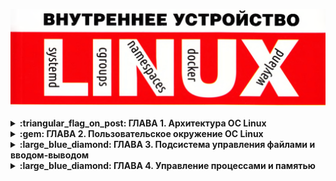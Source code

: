 <p align="center">
<img src="https://github.com/ikozhuhar/ketov/blob/main/img/ketov-linux.png">
</p>

<details>
<p><summary><b> :triangular_flag_on_post: ГЛАВА 1. Архитектура ОС Linux</b></summary></p>

Архитектура ОС Linux состоит из трех уровней: **Уровень пользователя**, **Уровень Ядра** и **Аппаратный уровень**. Два главных режима работы: `kernel space` и `user space`. Главное отличие между уровнем пользователя и ядра состоит в привилегиях доступа к аппаратных ресурсам памяти и устройствам ввода-вывода, к которым разрешен полный доступ из режи­ма ядра и ограниченный доступ из режима пользователя.



#### :diamond_shape_with_a_dot_inside: _Компоненты User Space_

**Kernel space** обеспечивает распределение ресурсов между пользователями и предоставляет базовый интерфейс для доступ к ресурсам.

Функции ядра доступны в **user mode** с помощью системных вызовов. **Системные вызовы** выполняются в ядре, а вызывается из **user space** с помощью библиотеки **libc.so**. 

Функции выполняющиеся в **user space** доступны с помощью библиотечных вызовов и выполняются в самих библиотеках, например, **libz.so** и  **libbz2.so**



#### :diamond_shape_with_a_dot_inside: _Компоненты Ядра_

Компоненты Ядра в основном обеспечивают распределение ресурсов, что приводит к появлению **менеджеров** или под­систем управления _процессов_, _памяти_, _ввода-вывода_ и _менеджера файловой системы_.

- **Менеджер (подсистема) процессов** распределяет время ЦП между выполняющимися задачами.

- **Менеджер (подсистема) ввода-вывода** распределяет доступ к устройствам ввода-вывода между процессоми.

- **Менеджер (подсистема) памяти** распределяет пространство ОЗУ между процессами.

- **Файловый (подсистема) Менеджер** предоставляет процессам интерфейс файлового доступа к дискам (hdd). **Особое значение** менеджера файлов состоит в том, что с помощью файлового интерфейса процессам предоставляется доступ к другим подсистемам. Например, доступ к CD/DVD-накопителя через `/dev/sr0`, к мыши через `/dev/input/mouse`. Доступ к физ памяти через /dev/mem, доступ процессов к страницам памяти друг друга через `/proc/PID/mem`, а доступ к обнаруженным Ядром устройств через псевдофайловую систему `sysfs` каталога `/sys`.

Кроме указанных задач все менеджеры в совокупности предоставляют процессам средства межпроцессорного взаимодействия, такие как **сигналы**, **каналы**, **сокеты** и **разделяемая память**.



#### :diamond_shape_with_a_dot_inside: _Аппаратный уровень_

**Аппаратный уровень** состоит из всех периферийных устройств, таких как оперативная память, жесткий диск, процессор и т.д.



#### :diamond_shape_with_a_dot_inside: _Трассировка системных и библиотечных вызовов_

Для наблюдения за обращениями программ к услугам ядера, т. е. за системными вызовами, служит утилита `strace`, предна­значенная для трассировки — построения трасс выполнения той или иной программы.

![image](https://github.com/user-attachments/assets/b737c689-cfc7-49db-93cd-9d501537e0f0)



#### :diamond_shape_with_a_dot_inside: _Резюме_

Архитектура ОС Linux состоит из трех уровней: уровня пользователя, уровня ядра и аппаратного уровня. Уровни взаимодействуют между собой с помощью интерфейсов. В качестве интерфейса между уровнем пользователя и уровнем ядра выступают - **системные вызовы**. Они позволяют программам выполнять низкоуровневые операции, которые требуют привилегий ядра.

**Примеры системных вызовов:**

**Файловые операции**: open() (открытие файла), read() (чтение данных из файла), write() (запись данных в файл), close() (закрытие файла).  
**Процессные операции**: fork() (создание нового процесса путём клонирования текущего процесса), exec() (замена текущего процесса новым процессом), wait() (ожидание завершения дочернего процесса).  
**Операции с памятью**: brk() (изменение размера сегмента данных процесса), mmap() (отображение файлов или устройств в память).  
**Сетевые операции**: socket() (создание нового сокета), bind() (привязка сокета к адресу), listen() (ожидание соединений на сокете), accept() (принятие входящего соединения).

Интерфейсом между уровнем ядра и аппаратным уровнем выступают **драйверы устройств**. Ядро обрабатывает аппаратные прерывания, сигналы, поступающие от периферии, процессора, памяти и так далее. Кроме того, **система управления устройствами** на уровне ядра действует как низкоуровневый интерфейс между оборудованием и операционной системой.

![image](https://github.com/user-attachments/assets/d8cda107-d0c9-4377-93d7-7f70d5fd13a3)
![image](https://github.com/user-attachments/assets/65ec448f-06e7-4233-a62c-4e3f927dbf5b)
![image](https://github.com/user-attachments/assets/9ec41b9e-aef4-48fb-b026-068bc4871735)

</details>





<details>
<p><summary><b> :gem: ГЛАВА 2. Пользовательское окружение ОС Linux</b></summary></p>

На персональных ПК, для взаимодействия с пользователем используется клавиатура, видео-адаптер и монитор, которые формируют консоль. Консоль используется драйвером виртуальных интерфейсов для организации нескольких физических терминалов.

Узнать имя текущего терминала (а точнее, имя спец файла устройства) можно командой `tty`, а список всех терминальных входов пользователей - команды `users`, `who`, `w`.

![image](https://github.com/user-attachments/assets/f2ee75e7-aa0e-4f72-98d2-193ef98d287b)
![image](https://github.com/user-attachments/assets/865566e4-7a8f-40fe-9126-f8bb68870b40)

### [:diamond_shape_with_a_dot_inside:](#toc) Пользователи и группы

```ruby
finger ikozhuhar
```

![image](https://github.com/user-attachments/assets/5cba7054-6762-47c1-8386-d48d57eec97b)

</details>






<details>
<p><summary><b> :large_blue_diamond: ГЛАВА 3. Подсистема управления файлами и вводом-выводом</b></summary></p>

Linux, базируются на одной универсальной идее о том, что информация есть файл, откуда бы эта информация в систему ни поступала. При помощи файлов обеспечивается доступ к информации на устройствах хранения, к информации с устройств связи принимаемой в реальном времени, информации из любых других источников.

- **Одни файлы обеспечивают доступ к информации**, хранимой на разнообразных носителях: магнитных дисках и дискетах, оптических CD/DVD/BD, твердотельных «дисках» и пр.
- **Другие файлы обеспечивают доступ к информации**, поступающей из/в устройств ввода-вывода — клавиатур, манипуляторов «мышь», тачпадов, сенсорных экранов, последовательных и параллельных портов, видеокамер, звуковых карт и пр.
- **Особенные файлы обеспечивают доступ к информации** о сущностях ядра операционной системы (процессы, нити, модули, драйвера и пр.).

<br/>

### [:diamond_shape_with_a_dot_inside:](#toc) 3.1 Путевые имена файлов

Например, 
- Каталог `/bin (binary)` предназначен для системных программ общего назначения.
- Каталог `/usr/bin` - предназначен для прикладных программ общего назначения.
- Каталог `/usr/local/bin` - предназначен для локально установленных прикладных программ общего назначения, а каталог `bin` внутри домашних каталогов пользователей - для программ персонального назначения.
- Каталоги `/sbin`, `/usr/sbin`, `/usr/local/sbin` - предназначены для программ системного администрирования, системных прикладных, и локально установленных. Расшифровываются каталоги как `superuser binary`.
- Каталог `/home` является контейнером домашних каталогов пользователей.
- Каталог `/var` предназначен для динамических данных таких как логи и почта, а каталог `/tmp` для временных файлов.
- Каталоги `/dev`, `/proc`, `/sys` содержат специальные файлы устройств и файлы псевдофайловых систем `proc` и `sysfs`

<br />

### [:diamond_shape_with_a_dot_inside:](#toc) 3.2 Типы файлов

Файлы различаются по типам указывающим источник информации:

- **Обычные файлы** и каталоги обеспечивают хранение информации на разных носителях.
- **Специальные файлы** позволяют обмениватся информацией с разными аппаратными устройствами ввода-вывода.
- **Именнованые каналы и файловые сокеты** предназначены для обмена информацией между процессом одной программы и процессами других программ.

Символом `-` обозначается обычный файл, символом `b` или `с` — специальные файлы блочного (`block`) или символьного (`character`) устройства, символом `р` — именованный канал (`pipe`), символом `s` - сокет (socket), а символом `I` — символическая ссылка (`link`).

**Обычные файлы** хранят в себе пользовательскую информацию: текст, изображения, звук, видео и прочие данные в виде набора байтов.

```ruby
file /usr/share/man/man1/file.1.gz
file 72fc0484-9d38-4743-a48f-97bcf4caf061.jpeg
```

![image](https://github.com/user-attachments/assets/caf8ff09-ac5a-4b17-9c42-5e93cb4a342c)


**Каталоги** в отличии от файлов содержат в себе таблицу имен файлов и соответствующих им номеров индексных дескрипторов (`inode`). Каждый `inode` содержит метаданные и список стандартных свойств файла и его местоположение в файловой системе. Полный набор метаданных позволяет получить команда `stat`.

```ruby
ls -ai
stat .profile
```

![image](https://github.com/user-attachments/assets/a5c3408b-66fa-4788-9f6f-68464c78a501)

<br>

#### 🔥 Ссылки

**Жёсткая ссылка** это два разных имени указывающие на одни и те же метаданные. При добавлении нового имени файла в метаданных увеличивается счётчик количества имён. При удалении, сначала удаляется имя файла, потом именьшается счётчик и только после этого высвобожжаются метаданные. Удаление не происходит _вообще_ если у файла остались имена (жёсткие сылки) и не происходит сразу если файл открыт каким-то процессом. Помиотреть кем открыт файл можно командой `lsof astra-linux-l.3-special-edition-snolensk-disk3-devel.iso`

**Чтобы создать жёсткую ссылку в Linux, нужно использовать команду ln без опции -s.**

Синтаксис команды: `ln целевой_файл имя_жёсткой_ссылки.`

Например, чтобы создать жёсткую ссылку с именем `hardlinktofile` на файл `myfile.txt`, нужно выполнить команду `ln myfile.txt hardlinktofile`.

Ограничением жёсткой ссылки является её локальность в рамках своей файловой системы в силу значимости номеров индексных дескрипторов(`inode`).

Для преодоления этого ограничения существуют символические ссылки, которые содержат в себе путевое имя к целевого файлу. В случае удаления целевого файла символическая ссылка будет указывать в _никуда_ и называться **сиротой**.

**Чтобы создать символическую ссылку в Linux, нужно использовать команду ln с опцией -s.**

**Для создания ссылки на файл** нужно открыть терминал и ввести команду: `ln -s source_file symbolic_link`. В строке `source_file` указать имя существующего файла, для которого нужно создать символическую ссылку, а `symbolic_link` — имя самой ссылки. Если не указать второе имя, команда `ln` создаст новую ссылку в текущей папке.

**Для создания ссылки на папку** команда такая же, только первым параметром указывается имя папки, а вторым — ссылка. Например, чтобы создать символическую ссылку из папки `/mnt/my_drive/movies` в папку `~/my_movies`, нужно ввести `ln -s /mnt/my_drive/movies ~/my_movies`.

Чтобы убедиться, что символическая ссылка создана успешно, можно ввести команду `ls -l symbolic_link`. 

<br>

#### 🔥 Специальные файлы устройств

Специальные файлы предназначены для ввода и вывода данных с аппаратных устройств. Настоящую работу по вводу-выводу делает **драйвер**, а специальные файлы являются "порталами" связи с драйверами. Различают символьные и блочные специальные файлы устройств.

**Блочные специальные файлы** — это тип файлов в UNIX-подобных операционных системах, которые обеспечивают буферизованный доступ к аппаратным компонентам, таким как жёсткие диски, съёмные носители и т.д..

Они используются для передачи данных, разделённых на пакеты фиксированной длины — блоки, размером 512, 1024, 4096 или 8192 байтов. Типичным примером подобных устройств являются магнитные диски.

В Linux **блочные файлы** обозначаются буквой `b`, а символьные — буквой `c`. Они находятся в каталоге `/dev` (`от англ. devices — устройства`), который содержит интерфейсы работы с драйверами ядра. 

**Символьные специальные файлы** обеспечивают небуферизованный доступ к ядру и аппаратным компонентам, таким как клавиатура, монитор, принтеры. Это значит, что они могут передавать за раз лишь один символ.

Примерами таких устройств являются терминалы (в том числе, системная консоль), последовательные устройства, некоторые виды магнитных лент.

Для символьных файлов предусмотрена буква `c (character)`. Определить их можно по первому символу в выводе команды `ls -l`.

Специальные файлы не хранят данные на диске, а только передают их между процессами и устройствами. Поэтому размер специальных файлов всегда равен нулю.

**Все драйверы ядра** пронумерованы главными (`major`) числами, а аппаратные устройства, находящиеся под их управлением, дополнительными (`minor`) числами.

**Major и minor числа нужны для идентификации устройств в операционной системе Linux.**

![image](https://github.com/user-attachments/assets/6cfc4b0f-24a3-4b9e-988a-bbe5d32f2d55)

https://www.kernel.org/doc/Documentation/admin-guide/devices.txt

**Major число** указывает, какой драйвер используется для доступа к оборудованию. Каждому драйверу назначается уникальный `major` номер, все файлы устройств с одинаковым `major` номером управляются одним и тем же драйвером.

**Minor число** используется драйвером для различения между различными устройствами, которые он контролирует. Например, если у жёсткого диска четыре раздела, то у каждого раздела будут отдельные `minor` номера, в то время как `major` число будет одним, потому что для всех разделов используется один и тот же драйвер хранилища.

Таким образом, **major число определяет тип устройства, а minor число — конкретное устройство в рамках этого типа**. 

```ruby
# Показывает драйверы и другие модули, которые загружены в данный момент
lsmod

# Информация о заданном модуле
modinfo
```

<br>

#### 🔥 Именованные каналы и файловые сокеты

Именованные каналы и файловые сокеты являются простейшими средствами межпроцессного взаимодействия (IPC, InterProcess Communication) и служат программам для обмена информацией между собой.

**Каналы и сокеты** используют для передачи данных от процесса к процессу оперативную память ядра операционной системы, а не память накопителя, как обычные файлы.

Основное отличие **именованного канала** от **сокета** состоит в способе передачи данных. Через именованный канал организуется однонаправленная (симплексная) передача без мультиплексирования, а через сокет — двунаправленная (дуплексная) мультиплексированная передача.

**Именованный канал** обычно используют при взаимодействии процессов по схеме «поставщик — потребитель» (producer-consumer), когда один потребитель принимает информацию от одного поставщика. Например, программы `halt(8)`, `shutdown(8)`, `reboot(8)`, `poweroff(8)` и `telinit(8)` передавали ранее посредством именованного канала `/dev/initctl` команды перезагрузки, выключения питания и другие диспетчеру `init(8)1`, который и выполнял соответствующие действия.

**Сокет используют** при взаимодействии по схеме «клиент — сервер» (client-server), т. е. один сервер принимает и отправляет информацию от многих и ко многим (одновременно) клиентам. Например, в целях сбора событий, службы операционной системы `сгоn(8)`, служба печати `cupsd(8)` и `logger(1)` передают посредством файлового сокета `/dev/log` сообщения о событиях службе журнализации `systemd-journald(8)`.

<br>

### [:diamond_shape_with_a_dot_inside:](#toc) 3.3 Файловые дескрипторы

**Файловый дескриптор — это натуральное число, которое является идентификатором потока ввода-вывода**. Дескриптор может быть связан с файлом, каталогом, сокетом. 

Основными операциями, предоставляемыми ядром программам для работы с файлами, являются системные вызовы (интерфейсами) `open(2)`, `read(2)`, `write(2)` и `close(2)`. Эти системные вызовы предназначены для открытия и закрытия файла, для чтения из файла и записи в файл. Дополнительный системный вызов `ioctl(2) (input output control)` используется для управления драйверами устройств и, как следствие, применяется в основном для специальных файлов устройств.

При запросе процесса на открытие файла системным вызовом `ореn(2)` для запросившего процесса создается так называемый **файловый дескриптор** (описатель, от англ, descriptor). Файловый дескриптор «содержит» информацию, описывающую файл, например `inode` файла, номера `major` и `minor` устройства, на котором располагается файловая система файла, режим открытия файла и прочую служебную информа­ цию. При последующих операциях `read(2)` и `write(2)` доступ к самим данным файла происходит с использованием файлового дескриптора.

Когда процесс открывает файл или устройство, операционная система создаёт дескриптор файла для отслеживания открытого ресурса. Этот дескриптор служит ссылкой, через которую процесс может читать, записывать или управлять этим ресурсом.

По умолчанию Unix-оболочки связывают файловый дескриптор `0` с потоком стандартного ввода (клавиатура), файловый дескриптор `1` — с потоком стандартного вывода (терминал), и файловый дескриптор `2` — со стандартным выводом ошибок (диагностические и отладочные сообщения, информация об ошибках). 

```ruby
lsof -p $$
```

![image](https://github.com/user-attachments/assets/12ab8a1f-f18c-405b-bea3-ca741dee8246)

<br>

### [:diamond_shape_with_a_dot_inside:](#toc) 3.4 Файловые системы

<br>

#### 🔥 Дисковые файловые системы

Разные файловые системы fs(5), как упоминалось ранее, предназначены для хранения информации на внешних носителях и преследуют различные цели, например обеспечивают надежное хранение. До сих пор носителями информации являются магнитные или оптические диски,- благодаря чему файловые системы, размещаемые на них, зачастую называются «дисковыми» файловыми системами.

В Linux на текущий момент времени используются «родные» файловые системы Ext2, Ext3 и Ext4, специально разработанные ReiserFS и Reiser4, а также заимствованные XFS и JFS.

Для CD/DVD-дисков, применяются файловые системы ISO 9660 и udf. Для USB-flash-накопителей в используются заимствованные файловые системы FAT и NTFS в силу использования этих накопителей как мобильных средств переноса данных между разными компьютерами с различными операционными системами.

<br>

#### 🔥 Сетевые файловые системы

Сетевые файловые системы, равно как и дисковые, обеспечивают хранение информации на внешнем носителе, которым в этом случае выступает файловый сервер, доступный по протоколу NFS, CIFS/SMB.

Одноименные файловые системы nfs и cifs/smb используются для монтирования файлов сервера в дерево каталогов клиента 

```ruby
mount -t nfs 182.168.1.16:/share/video /mnt/nas/video
mount -t cifs -о usernane=guest //182.168.1.10/share/photos /mnt/nas/photos
```

<br>

#### 🔥 Специальные файловые системы

Развитие идеи файла как единицы обеспечения доступа к информации привело к тому, что абстракцию файловой системы перенесли и на другие сущности, доступ к которым стал организовываться в виде иерархии файлов. **Например, информацию о процессах, нитях и прочих сущностях ядра** операционной системы и используемых ими ресурсах предоставляет программам виде файлов **псевдофайловая система ргос(5)**. Таким же образом, **информацию об аппаратных, устройствах,
обнаруженных ядром** операционной системы на шинах PCI, USB  SCSI и пр., предоставляет **псевдофайловая система sysfs**.

```ruby
# Псевдофайловая система procfs
strace -fe open,openat uptime
cat /proc/uptime
cat /proc/loadavg

# Псевдофайловая система sysfs
strace -fe open,openat Ispci -nn
```

<br>

#### 🔥 Внеядерные файловые системы

Для реализации «файлового» доступа к произвольным источниками информации используются так называемые «внеядерные» файловые системы FUSE (Filesystem in USErspace), реализуемые не ядерными модулями файловых систем (как ext4, nfs, ргос и пр.), а обычными программами, запущенными в обычных процессах и работающими вне ядра.

В примере из листинга 3.26 показано, как можно без распаковки смонтировать сжатый архив исходных текстов ядра linux-4.2.3.tar.xz и прочитать отдельный файл fuse.txt.

```ruby
wget https://cdn.kernel.org/pub/linux/kernel/v5.x/linux-5.3.9.tar.xz
file llnux-5.3.9.tar.xz
archivemount ltnux-5.3.9.tar.xz ~/mnt/archive
less linux-5.3.9/Docunentation/filesystems/fuse.txt
```

При помощи сетевого протокола SSH можно смонтировать часть дерева каталогов (домашний каталог пользователя jake) с удаленного узла jake@grex.org в каталог ~/mnt/net локального дерева каталогов.

```ruby
sshfs jake@grex.org: ~/mnt/net
```

В примере из листинга 3.29 показано, как можно монтировать файловые системы fuse друг поверх друга в стек — смонтировать содержимое дерева каталогов FTP-сервера mirror.yandex.ru, далее смонтировать содержимое ISO-образа FreeBSD-12.1-RELEASE-and64-dvdl.iso, а затем смонтировать архив исходных текстов src.txz. При чтении файла страницы руководства ls.l файловые системы будут прозрачно и на лету (!) извлекать файл из архива, архив из образа и образ с сервера без предварительных скачиваний и распаковываний.

```ruby
curlftpfs mirror.yandex.ru ~/mnt/net
fuseiso -/mt/rat/firafed/relBBSBs/ISD-]MflfE/12.VFreEBSD-32.l-FBflfiE-ard64-cKdl.iso ~/mt/ad
archivenount ~/mnt/cd/usr/freebsd-dist/src.txz ~/mnt/archive
```

<br>

#### 🔥 Семантика режима доступа разных типов файлов

Права доступа `г, w, х` д л я обычных файлов представляются чем-то интуитивно понятным, но для других типов файлов это не совсем так. Например, каталог содержит список имен файлов, поэтому право `w` для каталога — это право записи в этот список и право стирания из этого списка, что трансформируется в право удаления файлов из каталога и создания файлов в каталоге. Аналогично, право `r` для каталога — это право просмотра списка имен его файлов. И наконец, право `х` для каталога является правом прохода в каталог, т. е. позволяет обращаться к файлам внутри каталога по их имени.

Для жестких ссылок права доступа не существуют вовсе — они просто являются теми же правами, что и права целевого файла, в силу того что права доступа хранятся в метаданных. Для символических ссылок семантика прав сохранена такой же, как и у жестких ссылок, с тем лишь различием, что права символических ссылок существуют отдельно от целевых файлов, но никогда не проверяются (см. symlink(7)). Для изменения прав доступа самих символических ссылок даже не существует специальной команды — при использовании chmod(1) со ссылкой всегда будут изменяться права целевого файла.

Для специальных файлов устройств, именованных каналов и сокетов право `х` не определено, а права `r` и `w` стоит воспринимать как права ввода и вывода информации на устройство и как права передачи и приема информации через средство взаимодействия.


<br>

### [:diamond_shape_with_a_dot_inside:](#toc) 3.5. Дискреционное разграничение доступа

**Дискреционные механизмы разграничения доступа** используются для разграничения прав доступа процессов как обычных пользователей, так и для ограничения прав системных программ (например, служб операционной системы), которые работают от лица псевдопользовательских учетных записей.

**По умолчанию пользователем-владельцем файла** становится пользователь, создавший файл, а группой-владельцем файла становится его первичная группа. Изменить пользователя-владельца файлов может только суперпользователь root при помощи команды chown(1), а группу-владельца — владелец файла при помощи команды chgrp(l), но только на ту к которой он сам принадлежит.

**Проверка режима** доступа при операциях с файлами проверяется «слева направо» до первого совпадения. Если пользователь, осуществляющий операцию с файлом, является его владельцем, тогда используются только права владельца. В противном случае проверяется членство пользователя, осуществляющего операцию с файлом, в группе-владельцев файла, и тогда используются только права группы-владельцев. В других случаях используются права для всех остальных, а для суперпользователя root вообще никакие проверки не осуществляются.

Назначается режим доступа файлов при их создании программой, создавшей файл, исходя из назначения файла, но с учетом пожеланий (точнее, нежеланий) пользователя. Пользователь может выразить свое нежелание назначать вновь создаваемым файлам те или иные права доступа для тех или иных субъектов, установив так называемую реверсивную маску доступа:

```ruby
umask
umask -S
unask g-w,o-rwx
```

Изменять режима доступа разрешено непосредственному пользователю — владельцу файла, но не членами группы-владельцев.

<br>

#### 🔥 Семантика режима доступа разных типов файлов

Права доступа `г`, `w`, `х` для обычных файлов представляются чем-то интуитивно понятным, но для других типов файлов это не совсем так. Например, каталог содержит список имен файлов, поэтому право `w` для каталога — это право записи в этот список и право стирания из этого списка, что трансформируется в право удаления файлов из каталога и создания файлов в каталоге. Аналогично, право `r` для каталога — это право просмотра списка имен его файлов. И наконец, право `х` для каталога является правом прохода в каталог, т. е. позволяет обращаться к файлам внутри каталога по их имени.

**Для жестких ссылок** права доступа не существуют вовсе — они просто являются теми же правами, что и права целевого файла, в силу того что права доступа хранятся в метаданных. **Для символических ссылок** семантика прав сохранена такой же, как и у жестких ссылок, с тем лишь различием, что права символических ссылок существуют отдельно от целевых файлов, но никогда не проверяются (см. symlink(7)). Для изменения прав доступа самих символических ссылок даже не существует специальной команды — при использовании chmod(l) со ссылкой всегда будут изменяться права целевого файла.

**Для специальных файлов устройств**, именованных каналов и сокетов право `х` не определено, а права `г` и `w` стоит воспринимать как права ввода и вывода информации на устройство и как права передачи и приема информации через средство взаимодействия.

<br>

#### 🔥 Дополнительные атрибуты

**Set User ID** или **Set Group ID** - помимо базовых прав доступа `г`, `w` и `х`, для решения отдельных задач разграничения доступа используют дополнительные атрибуты `s`, Set user/group ID (`SUID` Set User ID или `SGID`, Set Group ID) — **атрибут неявного делегирования полномочий** и `t`, `sTicky` — «липучка», **атрибут ограниченного удаления**.

Типичной задачей, требующей неявного делегирования полномочий, является проблема невозможности изменения пользователями свойств своих учетных записей, которые хранятся в двух файлах-таблицах — `passwd(5)` и `shadow(5)`, доступных на запись (и чтение) только суперпользователю `root`. Однако команды `passwd(1)`, `chsh(1)` и `chfn(1)`, будучи запущены обычным пользователем, прекрасно изменяют пароль в таблице `/etc/shadow` и свойства пользовательской записи в таблице `/etc/passwd` за счет передачи полномочий пользователя — владельца программы тому пользователю, который ее запускает.

```ruby
ls -la /etc/passwd /etc/shadow
ls -la /usr/bin/passwd /usr/bin/chfn
```

За счет использования атрибута `SUID` получается, что пользователям, запускающим программы `chfn(1)`, `chsh(1)` и `passwd(1)`, для их исполнения временно делегируются права владельца этих программ **(суперпользователя root)** так, как будто сам суперпользователь их запустил.

Именно за счет механизма `SUID/SGID` различные команды позволяют обычным, непривилегированным пользователям, выполнять сугубо суперпользовательские действия. Так, например, `su(1)` и `sudo(1)` позволяют выполнять команды одним пользователям от лица других пользователей, `mount(8)`, `umount(8)` и `fusermount(l)` — монтировать и размонтировать файловые системы, `ping(8)` и` traceroute(l)` — выполнять диагностику сетевого взаимодействия, `at(1)` и `crontab(1)` — сохранять в «системных» каталогах отложенные и периодические задания, и т. д

Однако для каталогов атрибут `SGID` имеет совсем другой смысл. По умолчанию владельцем файла становится тот пользователь (и его первичная группа), который запустил программу, создавшую файл. Но для файлов, создаваемых в «общих» для какой-то группы пользователей, каталогах, логичнее было бы назначать группой-владельцем создаваемых файлов эту общую группу.

```ruby
bubblegum@ubuntu:~$ cd /srv/kingdon
bubblegum@ubuntu:/srv$ id
uid=1005(bubblegum) gid=1005(bubblegum) rpynnw=1005(bubblegum),1007(candy)

bubblegum@ubuntu:/srv/kingdom$ chgrp candy .
bubblegum@ubuntu:/srv/klngdom$ chmod g-ws .
bubblegum@ubuntu:/srv/kingdom$ Is -Id .
```

В примере выше за счет SGID-атрибута каталога владельцем всех файлов, помещаемых в этот каталог, автоматически назначается группа-владелец самого каталога, а создатель (владелец) файла может теперь назначать нужные права доступа для всех членов этой группы к своему файлу — либо неявно при помощи реверсивной маски `(umask)` доступа, либо явно при помощи команды `chmod(1)`

**sTicky атрибут-«липучка»** `t (sTicky)` служит для ограничения действия базового разрешения `w` записи в каталоге. Например, временный каталог `/tmp` предназначается для хранения временных файлов любых пользователей и поэтому доступен на запись всем пользователям. Однако право записи в каталог дает возможность не только создавать в нем новые файлы, но и удалять любые существующие файлы (любых пользователей), что совсем не кажется логичным. Именно атрибут `t` ограничивает возможность удалять чужие файлы, т. е. файлы, не принадлежащие пользователю, пытающемуся их удалить.

```ruby
finn@ubuntu:/srv/kingdom$ id
uid=1001(finn) gid=1001(finn) rpynnbt=1001(flnn),1007(candy)
finn@ubuntu:/srv/klngdan$ ls -la

bubblegum@ubuntu:/srv/kingdom$ chmod +t .
bubblegum@ubuntu:/srv/klngdom$ touch bananaguard1

finn@ubuntu:/srv/kingdom$ rm bananaguardl
rm: невозможно удалить «bananaguardl»: Операция не позволена
```




<br><br><br><br><br><br><br><br>










### Резюме

**Файловая система**

**Файловая система Linux** — это способ организации, **хранения и управления данными** на разных носителях информации: жёстких дисках, SSD, USB-накопителях и других устройствах хранения.

Она определяет, как данные сохраняются, читаются, изменяются и удаляются. Файловая система также управляет метаданными: именами файлов, их размерами, разрешениями доступа и временными метками. **В Linux на каждый раздел диска можно установить свою файловую систему**, которая определяет порядок и метод организации информации.

**В основе файловой системы Linux лежит иерархическая структура**, которая напоминает дерево. Все начинается с корневого каталога «/», который служит начальной точкой для всех других файлов и каталогов.

В Линукс ВСЕ есть файл. При помощи файлов обеспечивается доступ к информации на устройствах хранения (записанной ранее), информации с устройств связи (принимаемой из каналов связи в реальном времени), информации из любых других источников. Файл, таким образом, является единицей обеспечения доступа к информации.

Виды файлов:

1. Файлы доступа к информации, хранимой на разнообразных носителях: магнитных дисках и дискетах, оптических CD/DVD/BD, твердотельных «дисках» и пр.
2. Файлы доступа к информации, поступающей из/в устройств ввода-вывода — клавиатур, манипуляторов «мышь», тачпадов, сенсорных экранов, последовательных и параллельных портов, видеокамер, звуковых карт и пр.
3. Файлы доступа к информации о сущностях ядра операционной системы (процессы, нити, модули, драйвера и пр.).


Путевые имена файлов: 

- `/bin/, /usr/bin, /usr/local/bin` - системные программы общего назначения
- `/sbin, /usr/sbin, /usr/local/sbin` - super user binaries программы системного администрирования
- `/lib, /usr/lib, /usr/local/lib` - системные и прикладные библиотеки
- `/etc` - конфигурационные файлы
- `/home` - домашнии каталоги юзеров
- `/var` - хранилище динамических данных
- `/tmp` - хранилище временных файлов
- `/dev, /proc, /sys` - файлы устройств и файлы псевдофайловых систем `proc` и `sysfs`

Типы файлов

Файлы различаются по типам указывающим на источник информации. Вот некоторые из них:

1. **Обычные файлы (символ `-`)**. Это самый обычный тип файлов, который чаще всего используется. Сюда относятся данные, текст, исходный код программ, медиаматериалы и прочее.
2. **Именованные каналы (символ `p`)**. Необходимы для межпроцессного взаимодействия, позволяя одному процессу передавать данные другому.
3. **Файлы устройств** (символы `c` и `b`). Содержат в себе символьные (char devices) и блочные (block devices) файлы устройств, которые предоставляют внешние аппаратные устройства (например, HDD, принтеры и прочие).
4. **Ссылки**. Включают два типа ссылок. **Символические ссылки**, или «симлинки», функционируют как ярлыки, указывающие на другие файлы или папки. **Жёсткие ссылки**, в свою очередь, создают альтернативные пути доступа к одним и тем же физическим данным на диске.
5. **Каталоги**. Это своего рода папки, где хранятся ссылки на файлы и другие каталоги. Они помогают организовать данные, распределяя их по разным «отсекам», чтобы было легче найти нужную информацию.
6. **Сокеты**. Специальные файлы для обмена данными между разными процессами, как внутри одной системы, так и между разными компьютерами. Это своеобразные «почтовые ящики» для программ, через которые они могут «пересылать» друг другу информацию.
7. **Двери (Doors)**. Механизм в некоторых операционных системах, предназначенный для взаимодействия между программными процессами. 
</details>





<details>
<p><summary><b> :large_blue_diamond: ГЛАВА 4. Управление процессами и памятью</b></summary></p>



</details>
